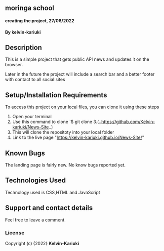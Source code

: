 ## moringa school
#### creating the project, 27/06/2022
#### By **kelvin-kariuki**
## Description
This is a simple project that gets public API news and updates it on the browser.

Later in the future the project will include a search bar  and a better footer with contact to all social sites

## Setup/Installation Requirements
To access this project on your local files, you can clone it using these steps
1. Open your terminal
2. Use this command to clone `$ git clone
3.(..https://github.com/Kelvin-kariuki/News-Site..)
4. This will clone the repositoty into your local folder
5. Link to the live page "https://kelvin-kariuki.github.io/News-Site/"
## Known Bugs
The landing page is fairly new. No know bugs reported yet.
## Technologies Used
Technology used is CSS,HTML and JavaScript
## Support and contact details
Feel free to leave a comment.
### License

Copyright (c) {2022} **Kelvin-Kariuki**
  
